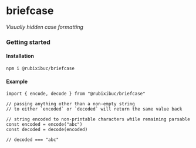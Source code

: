 # briefcase

_Visually hidden case formatting_

### Getting started

#### Installation

```shell script
npm i @rubixibuc/briefcase
```

#### Example

```ecmascript 6
import { encode, decode } from "@rubixibuc/briefcase"

// passing anything other than a non-empty string
// to either `encoded` or `decoded` will return the same value back

// string encoded to non-printable characters while remaining parsable
const encoded = encode("abc")
const decoded = decode(encoded)

// decoded === "abc"
```

